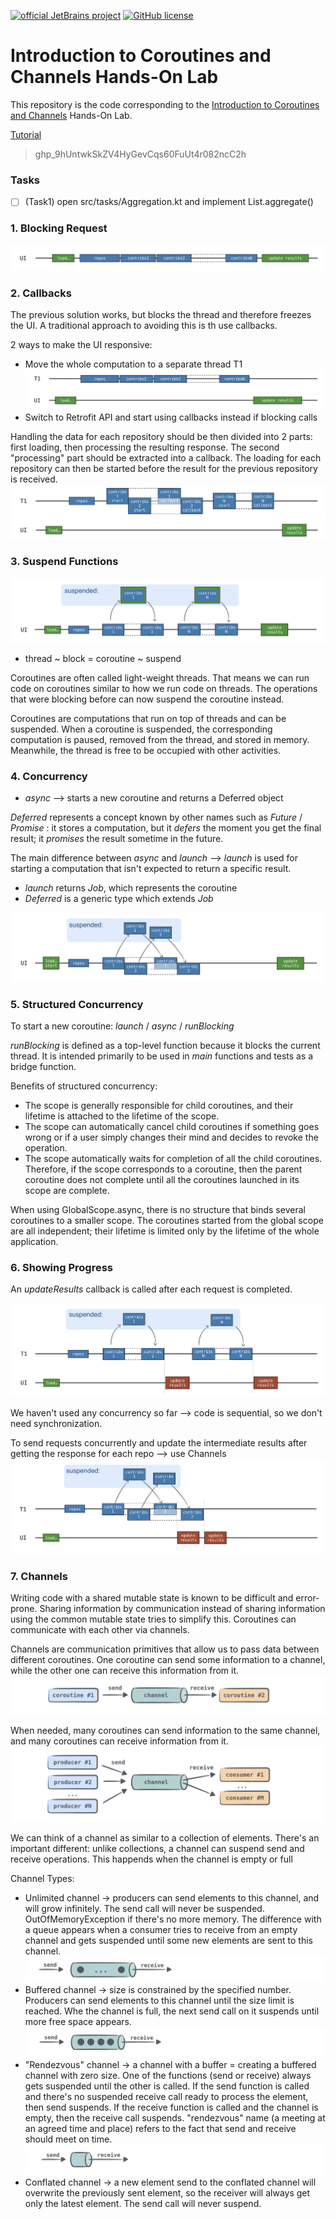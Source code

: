 [![official JetBrains project](https://jb.gg/badges/official.svg)](https://confluence.jetbrains.com/display/ALL/JetBrains+on+GitHub)
[![GitHub license](https://img.shields.io/badge/license-Apache%20License%202.0-blue.svg?style=flat)](https://www.apache.org/licenses/LICENSE-2.0)

# Introduction to Coroutines and Channels Hands-On Lab

This repository is the code corresponding to the
[Introduction to Coroutines and Channels](https://play.kotlinlang.org/hands-on/Introduction%20to%20Coroutines%20and%20Channels/01_Introduction)
Hands-On Lab. 

[Tutorial](https://play.kotlinlang.org/hands-on/Introduction%20to%20Coroutines%20and%20Channels/04_Suspend)

> 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

### Tasks
-[ ] (Task1) open src/tasks/Aggregation.kt and implement List<User>.aggregate()

### 1. Blocking Request
![img.png](img.png)

### 2. Callbacks
The previous solution works, but blocks the thread and therefore freezes the UI. 
A traditional approach to avoiding this is th use callbacks.

2 ways to make the UI responsive:
* Move the whole computation to a separate thread T1
![img_1.png](img_1.png)
* Switch to Retrofit API and start using callbacks instead if blocking calls

Handling the data for each repository should be then divided into 2 parts: first loading, then processing the resulting response. 
The second "processing" part should be extracted into a callback.
The loading for each repository can then be started before the result for the previous repository is received.
![img_2.png](img_2.png)

### 3. Suspend Functions
![img_3.png](img_3.png)
* thread ~ block = coroutine ~ suspend

Coroutines are often called light-weight threads. 
That means we can run code on coroutines similar to how we run code on threads.
The operations that were blocking before can now suspend the coroutine instead.

Coroutines are computations that run on top of threads and can be suspended.
When a coroutine is suspended, the corresponding computation is paused, removed from the thread, and stored in memory.
Meanwhile, the thread is free to be occupied with other activities.

### 4. Concurrency
* *async* --> starts a new coroutine and returns a Deferred object

*Deferred* represents a concept known by other names such as *Future* / *Promise* : 
it stores a computation, but it *defers* the moment you get the final result;
it *promises* the result sometime in the future.

The main difference between *async* and *launch* 
--> *launch* is used for starting a computation that isn't expected to return a specific result.

* *launch* returns *Job*, which represents the coroutine
* *Deferred* is a generic type which extends *Job*

![img_4.png](img_4.png)

### 5. Structured Concurrency 
To start a new coroutine: *launch* / *async* / *runBlocking*

*runBlocking* is defined as a top-level function because it blocks the current thread.
It is intended primarily to be used in *main* functions and tests as a bridge function.

Benefits of structured concurrency:
* The scope is generally responsible for child coroutines, and their lifetime is attached to the lifetime of the scope.
* The scope can automatically cancel child coroutines if something goes wrong or if a user simply changes their mind and decides to revoke the operation.
* The scope automatically waits for completion of all the child coroutines. 
Therefore, if the scope corresponds to a coroutine, then the parent coroutine does not complete until all the coroutines launched in its scope are complete.

When using GlobalScope.async, there is no structure that binds several coroutines to a smaller scope.
The coroutines started from the global scope are all independent; 
their lifetime is limited only by the lifetime of the whole application.

### 6. Showing Progress ###
An *updateResults* callback is called after each request is completed.

![img_5.png](img_5.png)

We haven't used any concurrency so far --> code is sequential, so we don't need synchronization.

To send requests concurrently and update the intermediate results after getting the response for each repo --> use Channels
![img_6.png](img_6.png)

### 7. Channels ###
Writing code with a shared mutable state is known to be difficult and error-prone.
Sharing information by communication instead of sharing information using the common mutable state tries to simplify this.
Coroutines can communicate with each other via channels.

Channels are communication primitives that allow us to pass data between different coroutines.
One coroutine can send some information to a channel, while the other one can receive this information from it.
![img_7.png](img_7.png)

When needed, many coroutines can send information to the same channel, 
and many coroutines can receive information from it.
![img_8.png](img_8.png)

We can think of a channel as similar to a collection of elements. 
There's an important different: unlike collections, a channel can suspend send and receive operations.
This happends when the channel is empty or full

Channel Types:
* Unlimited channel -> producers can send elements to this channel, and will grow infinitely.
The send call will never be suspended. 
OutOfMemoryException if there's no more memory.
The difference with a queue appears when a consumer tries to receive from an empty channel and gets suspended until some new elements are sent to this channel.
![img_9.png](img_9.png)
* Buffered channel -> size is constrained by the specified number.
Producers can send elements to this channel until the size limit is reached.
Whe the channel is full, the next send call on it suspends until more free space appears.
![img_10.png](img_10.png)
* "Rendezvous" channel -> a channel with a buffer = creating a buffered channel with zero size.
One of the functions (send or receive) always gets suspended until the other is called.
If the send function is called and there's no suspended receive call ready to process the element, 
then send suspends.
If the receive function is called and the channel is empty, then the receive call suspends.
"rendezvous" name (a meeting at an agreed time and place) refers to the fact that send and receive should meet on time.
![img_11.png](img_11.png)
* Conflated channel -> a new element send to the conflated channel will overwrite the previously sent element,
so the receiver will always get only the latest element.
The send call will never suspend.
